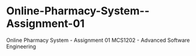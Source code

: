 # Online-Pharmacy-System--Assignment-01
Online Pharmacy System - Assignment 01  MCS1202 - Advanced Software Engineering
